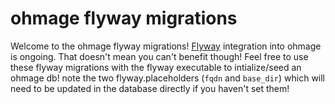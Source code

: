 # ohmage flyway migrations

Welcome to the ohmage flyway migrations! [Flyway](http://flywaydb.org/) integration into ohmage is ongoing.
That doesn't mean you can't benefit though! Feel free to use these flyway migrations with the flyway executable to
intialize/seed an ohmage db! note the two flyway.placeholders (`fqdn` and `base_dir`) which will need to be updated in the database
directly if you haven't set them!